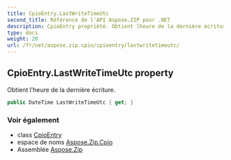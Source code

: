 ```yaml
---
title: CpioEntry.LastWriteTimeUtc
second_title: Référence de l'API Aspose.ZIP pour .NET
description: CpioEntry propriété. Obtient lheure de la dernière écriture.
type: docs
weight: 20
url: /fr/net/aspose.zip.cpio/cpioentry/lastwritetimeutc/
---
```

## CpioEntry.LastWriteTimeUtc property

Obtient l'heure de la dernière écriture.

```csharp
public DateTime LastWriteTimeUtc { get; }
```

### Voir également

* class [CpioEntry](../)
* espace de noms [Aspose.Zip.Cpio](../../cpioentry/)
* Assemblée [Aspose.Zip](../../../)


